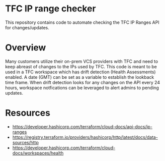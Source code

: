 # TFC IP range checker

This repository contains code to automate checking the TFC IP Ranges API for changes/updates. 

# Overview
Many customers utilize their on-prem VCS providers with TFC and need to keep abreast of changes to the IPs used by TFC. This code is meant to be used in a TFC workspace which has drift detection (Health Assessments) enabled. A date (GMT) can be set as a variable to establish the lookback time frame. When drift detection looks for any changes on the API every 24 hours, workspace notfications can be leveraged to alert admins to pending updates.

# Resources
* https://developer.hashicorp.com/terraform/cloud-docs/api-docs/ip-ranges
* https://registry.terraform.io/providers/hashicorp/http/latest/docs/data-sources/http
* https://developer.hashicorp.com/terraform/cloud-docs/workspaces/health

